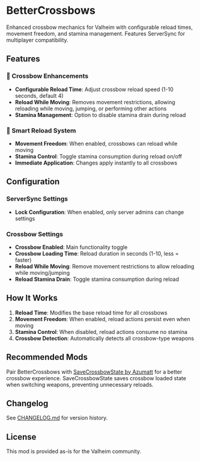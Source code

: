 # BetterCrossbows

Enhanced crossbow mechanics for Valheim with configurable reload times, movement freedom, and stamina management. Features ServerSync for multiplayer compatibility.

## Features

### 🏹 Crossbow Enhancements

- **Configurable Reload Time**: Adjust crossbow reload speed (1-10 seconds, default 4)
- **Reload While Moving**: Removes movement restrictions, allowing reloading while moving, jumping, or performing other actions
- **Stamina Management**: Option to disable stamina drain during reload

### 🧠 Smart Reload System

- **Movement Freedom**: When enabled, crossbows can reload while moving
- **Stamina Control**: Toggle stamina consumption during reload on/off
- **Immediate Application**: Changes apply instantly to all crossbows

## Configuration

### ServerSync Settings

- **Lock Configuration**: When enabled, only server admins can change settings

### Crossbow Settings

- **Crossbow Enabled**: Main functionality toggle
- **Crossbow Loading Time**: Reload duration in seconds (1-10, less = faster)
- **Reload While Moving**: Remove movement restrictions to allow reloading while moving/jumping
- **Reload Stamina Drain**: Toggle stamina consumption during reload

## How It Works

1. **Reload Time**: Modifies the base reload time for all crossbows
2. **Movement Freedom**: When enabled, reload actions persist even when moving
3. **Stamina Control**: When disabled, reload actions consume no stamina
4. **Crossbow Detection**: Automatically detects all crossbow-type weapons

## Recommended Mods

Pair BetterCrossbows with [SaveCrossbowState by Azumatt](https://thunderstore.io/c/valheim/p/Azumatt/SaveCrossbowState/) for a better crossbow experience. SaveCrossbowState saves crossbow loaded state when switching weapons, preventing unnecessary reloads.

## Changelog

See [CHANGELOG.md](changelog) for version history.

## License

This mod is provided as-is for the Valheim community.
